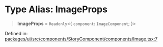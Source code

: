 # Type Alias: ImageProps

> **ImageProps** = `Readonly`\<\{ `component`: `ImageComponent`; \}\>

Defined in: [packages/ui/src/components/StoryComponent/components/Image.tsx:7](https://github.com/laruss/react-text-game/blob/ebc985d74d2d38c34169b7426a7d28520cf19743/packages/ui/src/components/StoryComponent/components/Image.tsx#L7)
